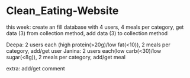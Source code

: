 # Clean_Eating-Website
this week:
create an fill database with 4 users, 4 meals per category, get data (3) from collection method, add data (3) to collection method

Deepa: 2 users each (high protein(>20g)/low fat(<10)), 2 meals per category, add/get user
Janina: 2 users each(low carb(<30)/low sugar(<8g)), 2 meals per category, add/get meal

extra: add/get comment

